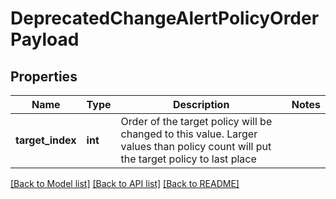 # DeprecatedChangeAlertPolicyOrderPayload

## Properties
Name | Type | Description | Notes
------------ | ------------- | ------------- | -------------
**target_index** | **int** | Order of the target policy will be changed to this value. Larger values than policy count will put the target policy to last place | 

[[Back to Model list]](../README.md#documentation-for-models) [[Back to API list]](../README.md#documentation-for-api-endpoints) [[Back to README]](../README.md)


